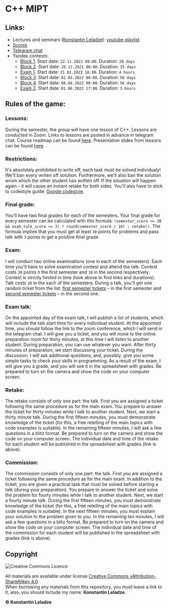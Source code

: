 # C++ MIPT

## Links:
+ Lectures and seminars ([Konstantin Leladze](https://t.me/konstantinleladze)): [youtube playlist](https://youtube.com/playlist?list=PL85_gNEP3vgReILPsym0C6B295kfjfVrv)
+ [Scores](https://docs.google.com/spreadsheets/d/1L22kWCzMYbk66SQmC0boS1RyRIurLIlfODbNfQNDwKQ)
+ [Telegram chat](https://t.me/joinchat/sRYBQZ2XiJ44YjIy)
+ Yandex contests:
  + [Block 1](https://contest.yandex.ru/contest/30937/enter/?lang=en). Start date: `22.11.2021 00:00`. Duration: `28 days`
  + [Block 2](https://contest.yandex.ru/contest/31957/enter/?lang=en). Start date: `20.12.2021 00:00`. Duration: `35 days`
  + [Exam 1](https://contest.yandex.ru/contest/32339/enter/?lang=en). Start date: `21.01.2022 16:00`. Duration: `4 hours`
  + [Block 3](https://contest.yandex.ru/contest/34048/enter/?lang=en). Start date: `02.03.2022 00:00`. Duration: `56 days`
  + [Block 4](https://contest.yandex.ru/contest/34050/enter/?lang=en). Start date: `06.04.2022 00:00`. Duration: `56 days`
  + [Exam 2](https://contest.yandex.ru/contest/34051/enter/?lang=en). Start date: `01.06.2022 17:00`. Duration: `3 hours`

## Rules of the game:

### Lessons:
During the semester, the group will have one lesson of C++. Lessons are conducted in Zoom. Links to lessons are posted in advance in telegram chat. Course roadmap can be found [here](https://github.com/Costello1329/cpp-mipt-2021/tree/master/roadmap/readme.md). Presentation slides from lessons can be found [here](https://github.com/Costello1329/cpp-mipt-2021/tree/master/lectures)

### Restrictions:
It's absolutely prohibited to write off, each task must be solved individualy! We'll ban every writen off solution. Furthermore, we'll also ban the solution wrom which the other student has written off. If the situation will happen again – it will cause an instant retake for both sides. You'll also have to stick to codestyle guide: [Google codestyle](https://google.github.io/styleguide/cppguide.html).

### Final grade:
You'll have two final grades for each of the semesters. Your final grade for every semester can be calculated with this formula: `(semester_score >= 30 && exam_talk_score >= 3) ? round(semester_score / 10) : retake()`. The formula implies that you must get at least `30` points for problems and pass talk with `3` points to get a positive final grade.

### Exam:
I will conduct two online examinations (one in each of the semesters). 
Each time you'll have to solve examination contest and attend the talk. Contest costs `30` points n the first semester and `10` in the second respectively.
Contest is strictly limited in time (look above to find links and durations). Talk costs `10` in the each of the semesters. During a talk, you'll get one random ticket from the list: [first semester tickets](https://github.com/Costello1329/cpp-mipt-2021/tree/master/tickets#tickets-for-the-first-semester-exam) – in the first semester and [second semester tickets](https://github.com/Costello1329/cpp-mipt-2021/tree/master/tickets#tickets-for-the-second-semester-exam) – in the second one.

### Exam talk:
On the appointed day of the exam talk, I will publish a list of students, which will include the talk start time for every individual student. At the appointed time, you should follow the link to the zoom conference, which I will send in the telegram chat. I will give you a ticket, and you will move to the online preparation room for thirty minutes, at this time I will listen to another student. During preparation, you can use whatever you want. After thirty minutes of preparation, we start discussing your ticket. During the discussion, I will ask additional questions, and, possibly, give you some simple tasks to check your skills in programming. As a result of the exam, I will give you a grade, and you will see it in the spreadsheet with grades. Be prepared to turn on the camera and show the code on your computer screen.

### Retake:
The retake consists of only one part: the talk. First you are assigned a ticket following the same procedure as for the main exam. You prepare to answer the ticket for thirty minutes while I talk to another student. Next, we start a thirty minute talk. During the first fifteen minutes, you must demonstrate knowledge of the ticket (for this, a free retelling of the main topics with code examples is suitable). In the remaining fifteen minutes, I will ask a few questions in a blitz format. Be prepared to turn on the camera and show the code on your computer screen. The individual date and time of the retake for each student will be published in the spreadsheet with grades (link is above).

### Commission:
The commission consists of only one part: the talk. First you are assigned a ticket following the same procedure as for the main exam. In addition to the ticket, you are given a practical task that must be solved before starting a talk (during your preparation). You prepare to answer the ticket and solve the problem for fourty minutes while I talk to another student. Next, we start a fourty minute talk. During the first fifteen minutes, you must demonstrate knowledge of the ticket (for this, a free retelling of the main topics with code examples is suitable). In the next fifteen minutes, you must explain your solution to the problem given to you. In the remaining ten minutes, I will ask a few questions in a blitz format. Be prepared to turn on the camera and show the code on your computer screen. The individual date and time of the commission for each student will be published in the spreadsheet with grades (link is above).

## Copyright

![Creative Commons Licence](https://i.creativecommons.org/l/by-sa/4.0/88x31.png)

All materials are available under license [Creative Commons «Attribution-ShareAlike» 4.0](http://creativecommons.org/licenses/by-sa/4.0/).\
When borrowing any materials from this repository, you must leave a link to it, also, you should include my name: **Konstantin Leladze**.

__© Konstantin Leladze__

